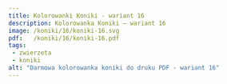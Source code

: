 ```yaml
---
title: Kolorowanki Koniki - wariant 16
description: Kolorowanka Koniki – wariant 16
image: /koniki/16/koniki-16.svg
pdf:   /koniki/16/koniki-16.pdf
tags:
 - zwierzeta
 - koniki
alt: "Darmowa kolorowanka koniki do druku PDF - wariant 16"
---
```

